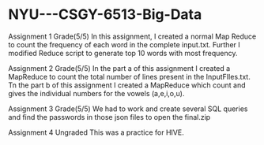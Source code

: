 # NYU---CSGY-6513-Big-Data


Assignment 1  Grade(5/5)
In this assignment, I created a normal Map Reduce to count the frequency of each word in the complete input.txt.
Further I modified Reduce script to generate top 10 words with most frequency.

Assignment 2  Grade(5/5)
In the part a of this assignment I created a MapReduce to count the total number of lines present in the InputFIles.txt.
Tn the part b of this assignment I created a MapReduce which count and gives the individual numbers for the vowels (a,e,i,o,u).

Assignment 3  Grade(5/5)
We had to work and create several SQL queries and find the passwords in those json files to open the final.zip

Assignment 4  Ungraded
This was a practice for HIVE.
